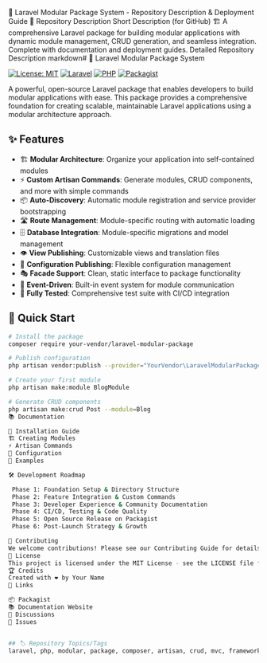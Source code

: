 🚀 Laravel Modular Package System - Repository Description & Deployment Guide
📝 Repository Description
Short Description (for GitHub)
🏗️ A comprehensive Laravel package for building modular applications with dynamic module management, CRUD generation, and seamless integration. Complete with documentation and deployment guides.
Detailed Repository Description
markdown# 🚀 Laravel Modular Package System

[![License: MIT](https://img.shields.io/badge/License-MIT-yellow.svg)](https://opensource.org/licenses/MIT)
[![Laravel](https://img.shields.io/badge/Laravel-9.x%2B-FF2D20?logo=laravel)](https://laravel.com)
[![PHP](https://img.shields.io/badge/PHP-8.0%2B-777BB4?logo=php)](https://php.net)
[![Packagist](https://img.shields.io/badge/Packagist-Ready-orange)](https://packagist.org)

A powerful, open-source Laravel package that enables developers to build modular applications with ease. This package provides a comprehensive foundation for creating scalable, maintainable Laravel applications using a modular architecture approach.

## ✨ Features

- 🏗️ **Modular Architecture**: Organize your application into self-contained modules
- ⚡ **Custom Artisan Commands**: Generate modules, CRUD components, and more with simple commands
- 📦 **Auto-Discovery**: Automatic module registration and service provider bootstrapping
- 🛣️ **Route Management**: Module-specific routing with automatic loading
- 🗄️ **Database Integration**: Module-specific migrations and model management  
- 👁️ **View Publishing**: Customizable views and translation files
- 🔧 **Configuration Publishing**: Flexible configuration management
- 🎭 **Facade Support**: Clean, static interface to package functionality
- 📡 **Event-Driven**: Built-in event system for module communication
- 🧪 **Fully Tested**: Comprehensive test suite with CI/CD integration

## 🚀 Quick Start

```bash
# Install the package
composer require your-vendor/laravel-modular-package

# Publish configuration
php artisan vendor:publish --provider="YourVendor\LaravelModularPackage\Providers\ModularServiceProvider"

# Create your first module
php artisan make:module BlogModule

# Generate CRUD components
php artisan make:crud Post --module=Blog
📚 Documentation

📖 Installation Guide
🏗️ Creating Modules
⚡ Artisan Commands
🔧 Configuration
🎯 Examples

🛠️ Development Roadmap

 Phase 1: Foundation Setup & Directory Structure
 Phase 2: Feature Integration & Custom Commands
 Phase 3: Developer Experience & Community Documentation
 Phase 4: CI/CD, Testing & Code Quality
 Phase 5: Open Source Release on Packagist
 Phase 6: Post-Launch Strategy & Growth

🤝 Contributing
We welcome contributions! Please see our Contributing Guide for details.
📄 License
This project is licensed under the MIT License - see the LICENSE file for details.
🏆 Credits
Created with ❤️ by Your Name
🔗 Links

📦 Packagist
📚 Documentation Website
💬 Discussions
🐛 Issues


## 🏷️ Repository Topics/Tags
laravel, php, modular, package, composer, artisan, crud, mvc, framework, open-source, packagist, modules, architecture, scalable, maintainable
